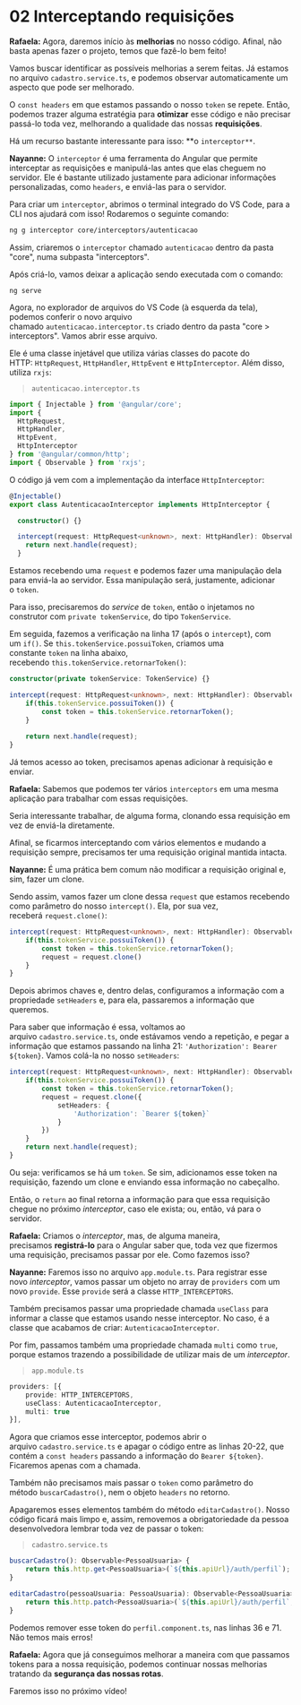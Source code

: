 # 02 Interceptando requisições

**Rafaela:** Agora, daremos início às **melhorias** no nosso código. Afinal, não basta apenas fazer o projeto, temos que fazê-lo bem feito!

Vamos buscar identificar as possíveis melhorias a serem feitas. Já estamos no arquivo `cadastro.service.ts`, e podemos observar automaticamente um aspecto que pode ser melhorado.

O `const headers` em que estamos passando o nosso `token` se repete. Então, podemos trazer alguma estratégia para **otimizar** esse código e não precisar passá-lo toda vez, melhorando a qualidade das nossas **requisições**.

Há um recurso bastante interessante para isso: **o `interceptor**`.

**Nayanne:** O `interceptor` é uma ferramenta do Angular que permite interceptar as requisições e manipulá-las antes que elas cheguem no servidor. Ele é bastante utilizado justamente para adicionar informações personalizadas, como `headers`, e enviá-las para o servidor.

Para criar um `interceptor`, abrimos o terminal integrado do VS Code, para a CLI nos ajudará com isso! Rodaremos o seguinte comando:

```bash
ng g interceptor core/interceptors/autenticacao
```

Assim, criaremos o `interceptor` chamado `autenticacao` dentro da pasta "core", numa subpasta "interceptors".

Após criá-lo, vamos deixar a aplicação sendo executada com o comando:

```undefined
ng serve
```

Agora, no explorador de arquivos do VS Code (à esquerda da tela), podemos conferir o novo arquivo chamado `autenticacao.interceptor.ts` criado dentro da pasta "core > interceptors". Vamos abrir esse arquivo.

Ele é uma classe injetável que utiliza várias classes do pacote do HTTP: `HttpRequest`, `HttpHandler`, `HttpEvent` e `HttpInterceptor`. Além disso, utiliza `rxjs`:

> `autenticacao.interceptor.ts`

```ts
import { Injectable } from '@angular/core';
import {
  HttpRequest,
  HttpHandler,
  HttpEvent,
  HttpInterceptor
} from '@angular/common/http';
import { Observable } from 'rxjs';
```

O código já vem com a implementação da interface `HttpInterceptor`:

```ts
@Injectable()
export class AutenticacaoInterceptor implements HttpInterceptor {

  constructor() {}

  intercept(request: HttpRequest<unknown>, next: HttpHandler): Observable<HttpEvent<unknown>> {
    return next.handle(request);
  }
```

Estamos recebendo uma `request` e podemos fazer uma manipulação dela para enviá-la ao servidor. Essa manipulação será, justamente, adicionar o `token`.

Para isso, precisaremos do _service_ de `token`, então o injetamos no construtor com `private tokenService`, do tipo `TokenService`.

Em seguida, fazemos a verificação na linha 17 (após o `intercept`), com um `if()`. Se `this.tokenService.possuiToken`, criamos uma constante `token` na linha abaixo, recebendo `this.tokenService.retornarToken()`:

```ts
constructor(private tokenService: TokenService) {}

intercept(request: HttpRequest<unknown>, next: HttpHandler): Observable<HttpEvent<unknown>> {
    if(this.tokenService.possuiToken()) {
        const token = this.tokenService.retornarToken();
    }
    
    return next.handle(request);
}
```

Já temos acesso ao token, precisamos apenas adicionar à requisição e enviar.

**Rafaela:** Sabemos que podemos ter vários `interceptors` em uma mesma aplicação para trabalhar com essas requisições.

Seria interessante trabalhar, de alguma forma, clonando essa requisição em vez de enviá-la diretamente.

Afinal, se ficarmos interceptando com vários elementos e mudando a requisição sempre, precisamos ter uma requisição original mantida intacta.

**Nayanne:** É uma prática bem comum não modificar a requisição original e, sim, fazer um clone.

Sendo assim, vamos fazer um clone dessa `request` que estamos recebendo como parâmetro do nosso `intercept()`. Ela, por sua vez, receberá `request.clone()`:

```ts
intercept(request: HttpRequest<unknown>, next: HttpHandler): Observable<HttpEvent<unknown>> {
    if(this.tokenService.possuiToken()) {
        const token = this.tokenService.retornarToken();
        request = request.clone()
    }
}
```

Depois abrimos chaves e, dentro delas, configuramos a informação com a propriedade `setHeaders` e, para ela, passaremos a informação que queremos.

Para saber que informação é essa, voltamos ao arquivo `cadastro.service.ts`, onde estávamos vendo a repetição, e pegar a informação que estamos passando na linha 21: `'Authorization': Bearer ${token}`. Vamos colá-la no nosso `setHeaders`:

```ts
intercept(request: HttpRequest<unknown>, next: HttpHandler): Observable<HttpEvent<unknown>> {
    if(this.tokenService.possuiToken()) {
        const token = this.tokenService.retornarToken();
        request = request.clone({
            setHeaders: {
                'Authorization': `Bearer ${token}`
            }
        })
    }
    return next.handle(request);
}
```

Ou seja: verificamos se há um `token`. Se sim, adicionamos esse token na requisição, fazendo um clone e enviando essa informação no cabeçalho.

Então, o `return` ao final retorna a informação para que essa requisição chegue no próximo _interceptor_, caso ele exista; ou, então, vá para o servidor.

**Rafaela:** Criamos o _interceptor_, mas, de alguma maneira, precisamos **registrá-lo** para o Angular saber que, toda vez que fizermos uma requisição, precisamos passar por ele. Como fazemos isso?

**Nayanne:** Faremos isso no arquivo `app.module.ts`. Para registrar esse novo _interceptor_, vamos passar um objeto no array de `providers` com um novo `provide`. Esse `provide` será a classe `HTTP_INTERCEPTORS`.

Também precisamos passar uma propriedade chamada `useClass` para informar a classe que estamos usando nesse interceptor. No caso, é a classe que acabamos de criar: `AutenticacaoInterceptor`.

Por fim, passamos também uma propriedade chamada `multi` como `true`, porque estamos trazendo a possibilidade de utilizar mais de um _interceptor_.

> `app.module.ts`

```ts
providers: [{
    provide: HTTP_INTERCEPTORS,
    useClass: AutenticacaoInterceptor,
    multi: true
}],
```

Agora que criamos esse interceptor, podemos abrir o arquivo `cadastro.service.ts` e apagar o código entre as linhas 20-22, que contém a `const headers` passando a informação do `Bearer ${token}`. Ficaremos apenas com a chamada.

Também não precisamos mais passar o `token` como parâmetro do método `buscarCadastro()`, nem o objeto `headers` no retorno.

Apagaremos esses elementos também do método `editarCadastro()`. Nosso código ficará mais limpo e, assim, removemos a obrigatoriedade da pessoa desenvolvedora lembrar toda vez de passar o token:

> `cadastro.service.ts`

```ts
buscarCadastro(): Observable<PessoaUsuaria> {
    return this.http.get<PessoaUsuaria>(`${this.apiUrl}/auth/perfil`);
}

editarCadastro(pessoaUsuaria: PessoaUsuaria): Observable<PessoaUsuaria> {
    return this.http.patch<PessoaUsuaria>(`${this.apiUrl}/auth/perfil`, pessoaUsuaria);
}
```

Podemos remover esse token do `perfil.component.ts`, nas linhas 36 e 71. Não temos mais erros!

**Rafaela:** Agora que já conseguimos melhorar a maneira com que passamos tokens para a nossa requisição, podemos continuar nossas melhorias tratando da **segurança das nossas rotas**.

Faremos isso no próximo vídeo!
